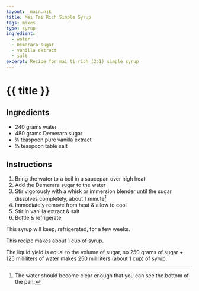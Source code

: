 ```yaml
---
layout: _main.njk
title: Mai Tai Rich Simple Syrup
tags: mixes
type: syrup
ingredient:
  - water
  - Demerara sugar
  - vanilla extract
  - salt
excerpt: Recipe for mai ti rich (2:1) simple syrup
---
```


<!-- markdownlint-disable MD025 -->
# {{ title }}
<!-- markdownlint-enable MD025 -->

## Ingredients

* 240 grams water
* 480 grams Demerara sugar
* &frac14; teaspoon pure vanilla extract
* &frac18; teaspoon table salt

## Instructions

1. Bring the water to a boil in a saucepan over high heat
2. Add the Demerara sugar to the water
3. Stir vigorously with a whisk or immersion blender until the sugar dissolves completely, about 1 minute[^1]
4. Immediately remove from heat & allow to cool
5. Stir in vanilla extract & salt
6. Bottle & refrigerate

[^1]: The water should become clear enough that you can see the bottom of the pan.

<tiki-callout type="note">

  This syrup will keep, refrigerated, for a few weeks.

</tiki-callout>

<tiki-callout type="tip">

  This recipe makes about 1 cup of syrup.

  The liquid yield is equal to the volume of sugar, so 250 grams of sugar + 125 milliliters of water makes 250 milliliters (about 1 cup) of syrup.

</tiki-callout>

<div
  data-cat[0]="Syrup"
  data-ingredient[0]="Water"
  data-ingredient[1]="Sugar, Demerara"
  data-ingredient[2]="Vanilla extract"
  data-ingredient[3]="Salt, table"
  data-pagefind-filter="
    Category[data-cat[0]],
    Ingredient[data-ingredient[0]],
    Ingredient[data-ingredient[1]],
    Ingredient[data-ingredient[2]],
    Ingredient[data-ingredient[3]]
  "
>
</div>

